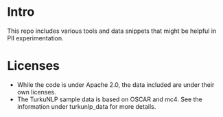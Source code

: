 # Intro

This repo includes various tools and data snippets that might be helpful in PII experimentation.

# Licenses

- While the code is under Apache 2.0, the data included are under their own licenses.
- The TurkuNLP sample data is based on OSCAR and mc4. See the information under turkunlp_data for more details.

